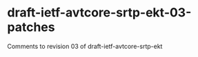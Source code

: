 draft-ietf-avtcore-srtp-ekt-03-patches
======================================

Comments to revision 03 of draft-ietf-avtcore-srtp-ekt
